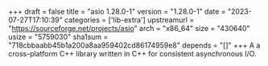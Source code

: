 +++
draft = false
title = "asio 1.28.0-1"
version = "1.28.0-1"
date = "2023-07-27T17:10:39"
categories = ['lib-extra']
upstreamurl = "https://sourceforge.net/projects/asio"
arch = "x86_64"
size = "430640"
usize = "5759030"
sha1sum = "718cbbaabb45b1a200a8aa959402cd86174959e8"
depends = "[]"
+++
A a cross-platform C++ library written in C++ for consistent asynchronous I/O.